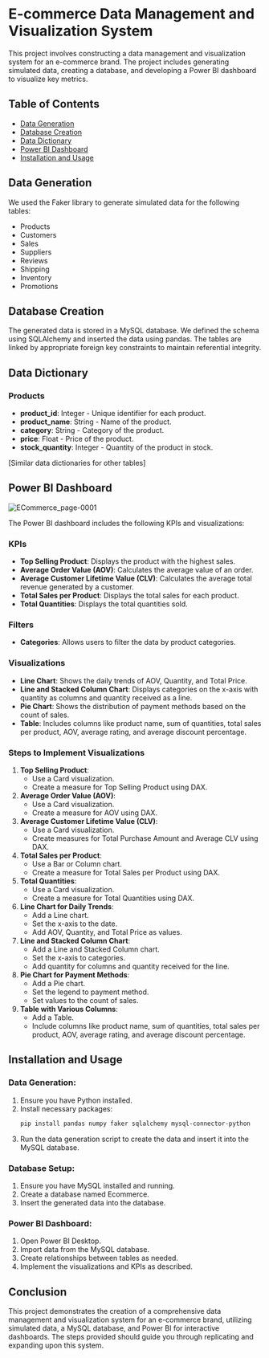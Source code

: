 # E-commerce Data Management and Visualization System

This project involves constructing a data management and visualization system for an e-commerce brand. The project includes generating simulated data, creating a database, and developing a Power BI dashboard to visualize key metrics.

## Table of Contents
- [Data Generation](#data-generation)
- [Database Creation](#database-creation)
- [Data Dictionary](#data-dictionary)
- [Power BI Dashboard](#power-bi-dashboard)
- [Installation and Usage](#installation-and-usage)

## Data Generation

We used the Faker library to generate simulated data for the following tables:
- Products
- Customers
- Sales
- Suppliers
- Reviews
- Shipping
- Inventory
- Promotions

## Database Creation

The generated data is stored in a MySQL database. We defined the schema using SQLAlchemy and inserted the data using pandas. The tables are linked by appropriate foreign key constraints to maintain referential integrity.

## Data Dictionary

### Products
- **product_id**: Integer - Unique identifier for each product.
- **product_name**: String - Name of the product.
- **category**: String - Category of the product.
- **price**: Float - Price of the product.
- **stock_quantity**: Integer - Quantity of the product in stock.

[Similar data dictionaries for other tables]

## Power BI Dashboard

![ECommerce_page-0001](https://github.com/IVikas17/E-commerce-Data-Management-and-Visualization-System/assets/116329070/643e35bf-41bc-46b0-ace0-4eeb43d86d5c)


The Power BI dashboard includes the following KPIs and visualizations:

### KPIs
- **Top Selling Product**: Displays the product with the highest sales.
- **Average Order Value (AOV)**: Calculates the average value of an order.
- **Average Customer Lifetime Value (CLV)**: Calculates the average total revenue generated by a customer.
- **Total Sales per Product**: Displays the total sales for each product.
- **Total Quantities**: Displays the total quantities sold.

### Filters
- **Categories**: Allows users to filter the data by product categories.

### Visualizations
- **Line Chart**: Shows the daily trends of AOV, Quantity, and Total Price.
- **Line and Stacked Column Chart**: Displays categories on the x-axis with quantity as columns and quantity received as a line.
- **Pie Chart**: Shows the distribution of payment methods based on the count of sales.
- **Table**: Includes columns like product name, sum of quantities, total sales per product, AOV, average rating, and average discount percentage.

### Steps to Implement Visualizations

1. **Top Selling Product**:
    - Use a Card visualization.
    - Create a measure for Top Selling Product using DAX.
2. **Average Order Value (AOV)**:
    - Use a Card visualization.
    - Create a measure for AOV using DAX.
3. **Average Customer Lifetime Value (CLV)**:
    - Use a Card visualization.
    - Create measures for Total Purchase Amount and Average CLV using DAX.
4. **Total Sales per Product**:
    - Use a Bar or Column chart.
    - Create a measure for Total Sales per Product using DAX.
5. **Total Quantities**:
    - Use a Card visualization.
    - Create a measure for Total Quantities using DAX.
6. **Line Chart for Daily Trends**:
    - Add a Line chart.
    - Set the x-axis to the date.
    - Add AOV, Quantity, and Total Price as values.
7. **Line and Stacked Column Chart**:
    - Add a Line and Stacked Column chart.
    - Set the x-axis to categories.
    - Add quantity for columns and quantity received for the line.
8. **Pie Chart for Payment Methods**:
    - Add a Pie chart.
    - Set the legend to payment method.
    - Set values to the count of sales.
9. **Table with Various Columns**:
    - Add a Table.
    - Include columns like product name, sum of quantities, total sales per product, AOV, average rating, and average discount percentage.

## Installation and Usage

### Data Generation:

1. Ensure you have Python installed.
2. Install necessary packages:
    ```bash
    pip install pandas numpy faker sqlalchemy mysql-connector-python
    ```
3. Run the data generation script to create the data and insert it into the MySQL database.

### Database Setup:

1. Ensure you have MySQL installed and running.
2. Create a database named Ecommerce.
3. Insert the generated data into the database.

### Power BI Dashboard:

1. Open Power BI Desktop.
2. Import data from the MySQL database.
3. Create relationships between tables as needed.
4. Implement the visualizations and KPIs as described.

## Conclusion

This project demonstrates the creation of a comprehensive data management and visualization system for an e-commerce brand, utilizing simulated data, a MySQL database, and Power BI for interactive dashboards. The steps provided should guide you through replicating and expanding upon this system.
